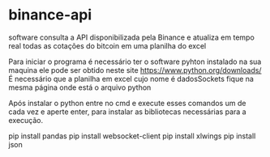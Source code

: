 # binance-api
software consulta a API disponibilizada pela Binance e atualiza em tempo real todas as cotações do bitcoin em uma planilha do excel

Para iniciar o programa é necessário ter o software pyhton instalado na sua maquina
ele pode ser obtido neste site https://www.python.org/downloads/
É necessário que a planilha em excel cujo nome é dadosSockets fique na mesma página onde está o arquivo python

Após instalar o python entre no cmd e execute esses comandos
um de cada vez e aperte enter, para instalar as bibliotecas necessárias
para a execução.

pip install pandas
pip install websocket-client
pip install xlwings
pip install json
